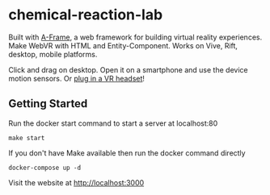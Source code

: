 # chemical-reaction-lab

Built with [A-Frame](https://aframe.io), a web framework for building virtual reality experiences. Make WebVR with HTML and Entity-Component. Works on Vive, Rift, desktop, mobile platforms.

Click and drag on desktop. Open it on a smartphone and use the device motion sensors. Or [plug in a VR headset](https://webvr.rocks)!

## Getting Started

Run the docker start command to start a server at localhost:80
```
make start
```

If you don't have Make available then run the docker command directly
```
docker-compose up -d
```

Visit the website at [http://localhost:3000](http://localhost:3000)